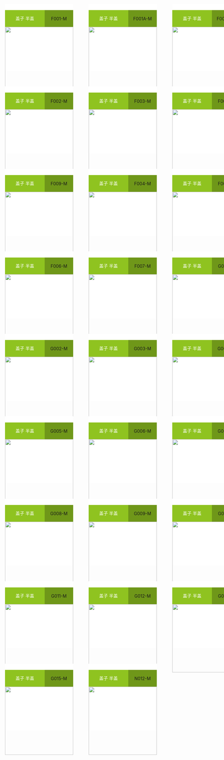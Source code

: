 
<!doctype html>
<html>
<head>
<meta charset="utf-8">
<title>01</title>
<style type="text/css">
.ceshi0 {
    width: 1000px;
    height: 2500px;
}
.ceshi {
    width: 220px;
    height: 216px;
    background-color: #ffffff;
    /* [disabled]display: table-cell; */
    /* [disabled]padding: 0; */
    margin: 25px;
    vertical-align: bottom;
    float: left;
}
.ceshi3 {
    width: 220px;
    height: auto;
}
.ceshi2 {
    width: 220px;
    height: 49px;
    padding-top: 20;
    text-align: left;
}
.ceshi4 {
    width: 128px;
    /* [disabled]border-color: #4000FF; */
    /* [disabled]border-style: dotted; */
    height: 54px;
    line-height: 41pt;
    float: left;
    background-color: #8FC320;
    color: #FFFFFF;
    text-align: center;
}
.ceshi5 {
    width: 220px;
    /* [disabled]border-style: dotted; */
    /* [disabled]border-color: #FF0004; */
    height: 54px;
    background-color: #6F9719;
    text-align: center;
    line-height: 55px;
}
</style>
</head>

<body>
<div class="ceshi0">
	<div class="ceshi">
	  <div class="ceshi2">
		<div class="ceshi4">盖子 半盖</div>
		<div class="ceshi5">F001-M</div>
	  </div>
	<img class="ceshi3" src="https://demo.packmage.cn//Content/boximg/F001-M.png">
	</div>
	<div class="ceshi">
	  <div class="ceshi2">
		<div class="ceshi4">盖子 半盖</div>
		<div class="ceshi5">F001A-M</div>
	  </div>
	<img class="ceshi3" src="https://demo.packmage.cn//Content/boximg/F001A-M.png">
	</div>
	<div class="ceshi">
	  <div class="ceshi2">
		<div class="ceshi4">盖子 半盖</div>
		<div class="ceshi5">F001C-M</div>
	  </div>
	<img class="ceshi3" src="https://demo.packmage.cn//Content/boximg/F001C-M.png">
	</div>
	<div class="ceshi">
	  <div class="ceshi2">
		<div class="ceshi4">盖子 半盖</div>
		<div class="ceshi5">F002-M</div>
	  </div>
	<img class="ceshi3" src="https://demo.packmage.cn//Content/boximg/F002-M.png">
	</div>
	<div class="ceshi">
	  <div class="ceshi2">
		<div class="ceshi4">盖子 半盖</div>
		<div class="ceshi5">F003-M</div>
	  </div>
	<img class="ceshi3" src="https://demo.packmage.cn//Content/boximg/F003-M.png">
	</div>
	<div class="ceshi">
	  <div class="ceshi2">
		<div class="ceshi4">盖子 半盖</div>
		<div class="ceshi5">F008-M</div>
	  </div>
	<img class="ceshi3" src="https://demo.packmage.cn//Content/boximg/F008-M.png">
	</div>
	<div class="ceshi">
	  <div class="ceshi2">
		<div class="ceshi4">盖子 半盖</div>
		<div class="ceshi5">F009-M</div>
	  </div>
	<img class="ceshi3" src="https://demo.packmage.cn//Content/boximg/F009-M.png">
	</div>
	<div class="ceshi">
	  <div class="ceshi2">
		<div class="ceshi4">盖子 半盖</div>
		<div class="ceshi5">F004-M</div>
	  </div>
	<img class="ceshi3" src="https://demo.packmage.cn//Content/boximg/F004-M.png">
	</div>
	<div class="ceshi">
	  <div class="ceshi2">
		<div class="ceshi4">盖子 半盖</div>
		<div class="ceshi5">F005-M</div>
	  </div>
	<img class="ceshi3" src="https://demo.packmage.cn//Content/boximg/F005-M.png">
	</div>
	<div class="ceshi">
	  <div class="ceshi2">
		<div class="ceshi4">盖子 半盖</div>
		<div class="ceshi5">F006-M</div>
	  </div>
	<img class="ceshi3" src="https://demo.packmage.cn//Content/boximg/F006-M.png">
	</div>
	<div class="ceshi">
	  <div class="ceshi2">
		<div class="ceshi4">盖子 半盖</div>
		<div class="ceshi5">F007-M</div>
	  </div>
	<img class="ceshi3" src="https://demo.packmage.cn//Content/boximg/F007-M.png">
	</div>
	<div class="ceshi">
	  <div class="ceshi2">
		<div class="ceshi4">盖子 半盖</div>
		<div class="ceshi5">G001-M</div>
	  </div>
	<img class="ceshi3" src="https://demo.packmage.cn//Content/boximg/G001-M.png">
	</div>
	<div class="ceshi">
	  <div class="ceshi2">
		<div class="ceshi4">盖子 半盖</div>
		<div class="ceshi5">G002-M</div>
	  </div>
	<img class="ceshi3" src="https://demo.packmage.cn//Content/boximg/G002-M.png">
	</div>
	<div class="ceshi">
	  <div class="ceshi2">
		<div class="ceshi4">盖子 半盖</div>
		<div class="ceshi5">G003-M</div>
	  </div>
	<img class="ceshi3" src="https://demo.packmage.cn//Content/boximg/G003-M.png">
	</div>
	<div class="ceshi">
	  <div class="ceshi2">
		<div class="ceshi4">盖子 半盖</div>
		<div class="ceshi5">G004-M</div>
	  </div>
	<img class="ceshi3" src="https://demo.packmage.cn//Content/boximg/G004-M.png">
	</div>
	<div class="ceshi">
	  <div class="ceshi2">
		<div class="ceshi4">盖子 半盖</div>
		<div class="ceshi5">G005-M</div>
	  </div>
	<img class="ceshi3" src="https://demo.packmage.cn//Content/boximg/G005-M.png">
	</div>
	<div class="ceshi">
	  <div class="ceshi2">
		<div class="ceshi4">盖子 半盖</div>
		<div class="ceshi5">G006-M</div>
	  </div>
	<img class="ceshi3" src="https://demo.packmage.cn//Content/boximg/G006-M.png">
	</div>
	<div class="ceshi">
	  <div class="ceshi2">
		<div class="ceshi4">盖子 半盖</div>
		<div class="ceshi5">G007-M</div>
	  </div>
	<img class="ceshi3" src="https://demo.packmage.cn//Content/boximg/G007-M.png">
	</div>
	<div class="ceshi">
	  <div class="ceshi2">
		<div class="ceshi4">盖子 半盖</div>
		<div class="ceshi5">G008-M</div>
	  </div>
	<img class="ceshi3" src="https://demo.packmage.cn//Content/boximg/G008-M.png">
	</div>
	<div class="ceshi">
	  <div class="ceshi2">
		<div class="ceshi4">盖子 半盖</div>
		<div class="ceshi5">G009-M</div>
	  </div>
	<img class="ceshi3" src="https://demo.packmage.cn//Content/boximg/G009-M.png">
	</div>
	<div class="ceshi">
	  <div class="ceshi2">
		<div class="ceshi4">盖子 半盖</div>
		<div class="ceshi5">G010-M</div>
	  </div>
	<img class="ceshi3" src="https://demo.packmage.cn//Content/boximg/G010-M.png">
	</div>
	<div class="ceshi">
	  <div class="ceshi2">
		<div class="ceshi4">盖子 半盖</div>
		<div class="ceshi5">G011-M</div>
	  </div>
	<img class="ceshi3" src="https://demo.packmage.cn//Content/boximg/G011-M.png">
	</div>
	<div class="ceshi">
	  <div class="ceshi2">
		<div class="ceshi4">盖子 半盖</div>
		<div class="ceshi5">G012-M</div>
	  </div>
	<img class="ceshi3" src="https://demo.packmage.cn//Content/boximg/G012-M.png">
	</div>
	<div class="ceshi">
	  <div class="ceshi2">
		<div class="ceshi4">盖子 半盖</div>
		<div class="ceshi5">G014-M</div>
	  </div>
	<img class="ceshi3" src="https://demo.packmage.cn//Content/boximg/G014-M.png">
	</div>
	<div class="ceshi">
	  <div class="ceshi2">
		<div class="ceshi4">盖子 半盖</div>
		<div class="ceshi5">G015-M</div>
	  </div>
	<img class="ceshi3" src="https://demo.packmage.cn//Content/boximg/G015-M.png">
	</div>
	<div class="ceshi">
	  <div class="ceshi2">
		<div class="ceshi4">盖子 半盖</div>
		<div class="ceshi5">N012-M</div>
	  </div>
	<img class="ceshi3" src="https://demo.packmage.cn//Content/boximg/N012-M.png">
	</div>
	</div>
</body>
</html>


